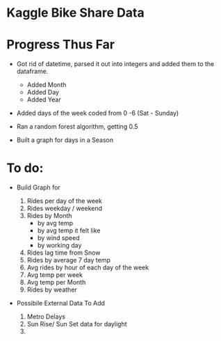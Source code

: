 Kaggle Bike Share Data
=================================

# Progress Thus Far

* Got rid of datetime, parsed it out into integers and added them to the    
  dataframe.
  * Added Month
  * Added Day
  * Added Year
    
* Added days of the week coded from 0 -6 (Sat - Sunday)
* Ran a random forest algorithm, getting 0.5 
* Built a graph for days in a Season

# To do:
* Build Graph for
    1. Rides per day of the week
    2. Rides weekday / weekend
    3. Rides by Month
        * by avg temp
        * by avg temp it felt like
        * by wind speed
        * by working day
    4. Rides lag time from Snow
    5. Rides by average 7 day temp
    6. Avg rides by hour of each day of the week
    7. Avg temp per week 
    8. Avg temp per Month
    9. Rides by weather

* Possibile External Data To Add
    1. Metro Delays 
    2. Sun Rise/ Sun Set data for daylight 
    3. 




